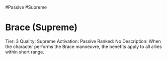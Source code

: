 #Passive 
#Supreme  


# Brace (Supreme)
Tier: 3
Quality: Supreme
Activation: Passive
Ranked: No
Description: When the character performs the Brace manoeuvre, the benefits apply to all allies within short range.